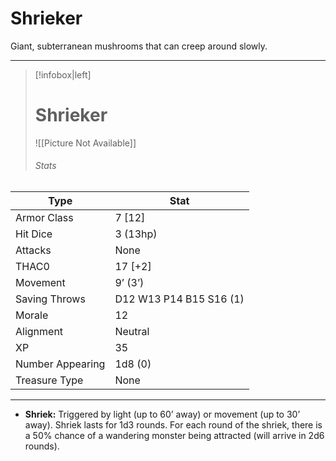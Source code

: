 # Shrieker

Giant, subterranean mushrooms that can creep around slowly.

------
> [!infobox|left] 
>  # Shrieker
>  ![[Picture Not Available]] 
>  ###### Stats 
| Type                    | Stat        |
| ---------------- | ------------------------------ | 
| Armor Class     | 7 [12]                  |
| Hit Dice         | 3 (13hp)                |
| Attacks          | None                    |
| THAC0            | 17 [+2]                 |
| Movement         | 9’ (3’)                 |
| Saving Throws    | D12 W13 P14 B15 S16 (1) |
| Morale           | 12                      |
| Alignment        | Neutral                 |
| XP               | 35                      |
| Number Appearing | 1d8 (0)                 |
| Treasure Type    | None                    |

------

- **Shriek:** Triggered by light (up to 60’ away) or movement (up to 30’ away). Shriek lasts for 1d3 rounds. For each round of the shriek, there is a 50% chance of a wandering monster being attracted (will arrive in 2d6 rounds).